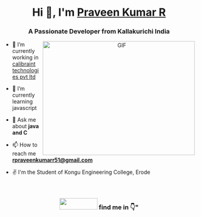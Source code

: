 <h1 align="center">Hi 👋, I'm <a href="https://Praveen-p-k.github.io.Me.io/" target="blank">
Praveen Kumar R</a></h1>
<h3 align="center">A Passionate Developer from Kallakurichi India</h3>
<a target="_blank" align="center">
  <img align="right" top="500" height="300" width="400" alt="GIF"
src="https://media.giphy.com/media/XWTENcavWkhVhobHaa/giphy.gif">
  </a>

- 🔭 I’m currently working in <a href="https://www.calibraint.com/" target="blank">calibraint technologies pvt ltd</a>

- 🌱 I’m currently learning javascript
- 💬 Ask me about **java and C**
- 📫 How to reach me **rpraveenkumarr51@gmail.com**
- ✌  I'm the Student of Kongu Engineering College, Erode

<br/>
<h3 align="center"><img src ="https://media.giphy.com/media/ToMjGpmB85mFv1D9F0k/giphy.gif" width="100" height="30 style=margin-right: 10px;"> find me in 👇" </h3>

<p align="center">
  <div align="center" class="icons-social" style="margin-left: 10px;">
        <a style="margin-left: 10px;"  target="_blank"
href="https://www.linkedin.com/in/in/praveen-kumar-278944249">
                                           <img scr="https://img.icons8.com/doodle/40/000000/linkedin--v2.png"></a>
    <a style="margin-left: 10px;" target="_blank"
